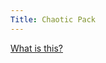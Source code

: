 ```yaml
---
Title: Chaotic Pack
---
```


[What is this?](https://github.com/Xemrael/Chaotic-Pack/blob/main/README.md)
